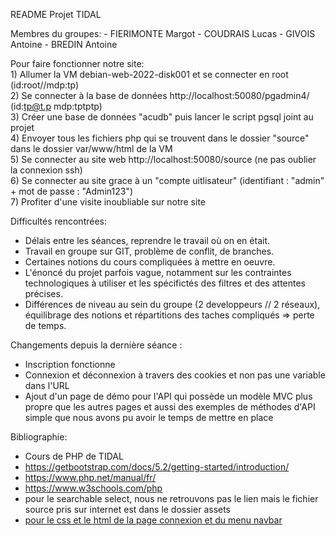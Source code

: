 README Projet TIDAL 

Membres du groupes:
	- FIERIMONTE Margot
	- COUDRAIS Lucas
	- GIVOIS Antoine
	- BREDIN Antoine

Pour faire fonctionner notre site: <br>
	1) Allumer la VM debian-web-2022-disk001 et se connecter en root (id:root//mdp:tp) <br>
	2) Se connecter à la base de données http://localhost:50080/pgadmin4/ (id:tp@t.p mdp:tptptp) <br>
	3) Créer une base de données "acudb" puis lancer le script pgsql joint au projet <br>
	4) Envoyer tous les fichiers php qui se trouvent dans le dossier "source" dans le dossier var/www/html de la VM <br>
	5) Se connecter au site web http://localhost:50080/source (ne pas oublier la connexion ssh) <br>
	6) Se connecter au site grace à un "compte uitlisateur" (identifiant : "admin" + mot de passe : "Admin123")  <br>
	7) Profiter d'une visite inoubliable sur notre site <br>

Difficultés rencontrées:
 - Délais entre les séances, reprendre le travail où on en était.
 - Travail en groupe sur GIT, problème de conflit, de branches.
 - Certaines notions du cours compliquées à mettre en oeuvre.
 - L'énoncé du projet parfois vague, notamment sur les contraintes technologiques à utiliser et les spécifictés des filtres et des attentes précises.
 - Différences de niveau au sein du groupe (2 developpeurs // 2 réseaux), équilibrage des notions et répartitions des taches compliqués => perte de temps.

Changements depuis la dernière séance : 
- Inscription fonctionne
- Connexion et déconnexion à travers des cookies et non pas une variable dans l'URL 
- Ajout d'un page de démo pour l'API qui possède un modèle MVC plus propre que les autres pages et aussi des exemples de méthodes d'API simple que nous avons pu avoir le temps de mettre en place

Bibliographie:
 - Cours de PHP de TIDAL
 - https://getbootstrap.com/docs/5.2/getting-started/introduction/
 - https://www.php.net/manual/fr/
 - https://www.w3schools.com/php
 - pour le searchable select, nous ne retrouvons pas le lien mais le fichier source pris sur internet est dans le dossier assets
 - [pour le css et le html de la page connexion et du menu navbar](https://colorlib.com/wp/cat/login-forms/)